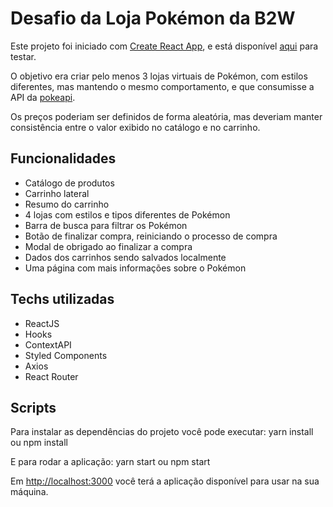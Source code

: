 # Desafio da Loja Pokémon da B2W

Este projeto foi iniciado com [Create React App](https://github.com/facebook/create-react-app), e está disponível [aqui](https://b2w-pokemon-store.netlify.app/) para testar.

O objetivo era criar pelo menos 3 lojas virtuais de Pokémon, com estilos diferentes, mas mantendo o mesmo comportamento, e que consumisse a API da [pokeapi](https://pokeapi.co/).

Os preços poderiam ser definidos de forma aleatória, mas deveriam manter consistência entre o valor exibido no catálogo e no carrinho.

## Funcionalidades
- Catálogo de produtos
- Carrinho lateral
- Resumo do carrinho
- 4 lojas com estilos e tipos diferentes de Pokémon
- Barra de busca para filtrar os Pokémon
- Botão de finalizar compra, reiniciando o processo de compra
- Modal de obrigado ao finalizar a compra
- Dados dos carrinhos sendo salvados localmente
- Uma página com mais informações sobre o Pokémon

## Techs utilizadas
- ReactJS
- Hooks 
- ContextAPI
- Styled Components
- Axios
- React Router

## Scripts

Para instalar as dependências do projeto você pode executar:
    yarn install
ou
    npm install

E para rodar a aplicação:
    yarn start
ou
    npm start

Em [http://localhost:3000](http://localhost:3000) você terá a aplicação disponível para usar na sua máquina.
